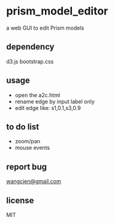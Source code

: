 # prism_model_editor
a web GUI to edit Prism models

## dependency
d3.js
bootstrap.css

## usage

- open the a2c.html
- rename edge by input label only
- edit edge like: s1,0.1,s3,0.9

## to do list

- zoom/pan
- mouse events

## report bug
wangcjen@gmail.com

## license
MIT
